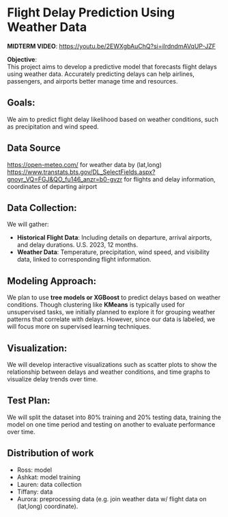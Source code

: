 # Flight Delay Prediction Using Weather Data


**MIDTERM VIDEO**:
https://youtu.be/2EWXgbAuChQ?si=ilrdndmAVqUP-JZF

**Objective**:  
This project aims to develop a predictive model that forecasts flight delays using weather data. Accurately predicting delays can help airlines, passengers, and airports better manage time and resources.

## Goals:
We aim to predict flight delay likelihood based on weather conditions, such as precipitation and wind speed.

## Data Source
https://open-meteo.com/ for weather data by (lat,long)
https://www.transtats.bts.gov/DL_SelectFields.aspx?gnoyr_VQ=FGJ&QO_fu146_anzr=b0-gvzr for flights and delay information, coordinates of departing airport


## Data Collection:
We will gather:
- **Historical Flight Data**: Including details on departure, arrival airports, and delay durations. U.S. 2023, 12 months.
- **Weather Data**: Temperature, precipitation, wind speed, and visibility data, linked to corresponding flight information.

## Modeling Approach:
We plan to use **tree models or XGBoost** to predict delays based on weather conditions. Though clustering like **KMeans** is typically used for unsupervised tasks, we initially planned to explore it for grouping weather patterns that correlate with delays. However, since our data is labeled, we will focus more on supervised learning techniques.

## Visualization:
We will develop interactive visualizations such as scatter plots to show the relationship between delays and weather conditions, and time graphs to visualize delay trends over time.

## Test Plan:
We will split the dataset into 80% training and 20% testing data, training the model on one time period and testing on another to evaluate performance over time.

## Distribution of work
  * Ross: model
  * Ashkat: model training
  * Lauren: data collection
  * Tiffany: data 
  * Aurora: preprocessing data (e.g. join weather data w/ flight data on (lat,long) coordinate).
